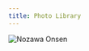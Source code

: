 ```yaml
---
title: Photo Library
---
```


![Nozawa Onsen](https://www.google.com/url?sa=i&url=https%3A%2F%2Fwww.nytimes.com%2Fwirecutter%2Freviews%2Fbest-online-photo-printing%2F&psig=AOvVaw0npQ2KPVdcFiolQh-f7Eq1&ust=1714088127688000&source=images&cd=vfe&opi=89978449&ved=0CBIQjRxqFwoTCMCFhYGC3IUDFQAAAAAdAAAAABAE)
